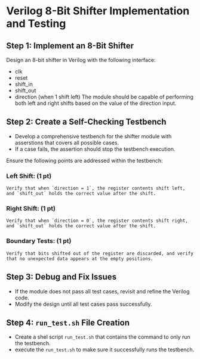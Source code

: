 # Verilog 8-Bit Shifter Implementation and Testing

## Step 1: Implement an 8-Bit Shifter
Design an 8-bit shifter in Verilog with the following interface:
- clk  
- reset  
- shift_in  
- shift_out  
- direction  (when 1 shift left)
The module should be capable of performing both left and right shifts based on the value of the direction input.  

## Step 2: Create a Self-Checking Testbench  
- Develop a comprehensive testbench for the shifter module with asserstions that covers all possible cases.  
- If a case fails, the assertion should stop the testbench execution. 


Ensure the following points are addressed within the testbench:

### Left Shift: (1 pt)
    Verify that when `direction = 1`, the register contents shift left, and `shift_out` holds the correct value after the shift.

### Right Shift: (1 pt)
    Verify that when `direction = 0`, the register contents shift right, and `shift_out` holds the correct value after the shift.

### Boundary Tests: (1 pt)
    Verify that bits shifted out of the register are discarded, and verify that no unexpected data appears at the empty positions.

## Step 3: Debug and Fix Issues  
- If the module does not pass all test cases, revisit and refine the Verilog code.  
- Modify the design until all test cases pass successfully.

## Step 4: `run_test.sh` File Creation
- Create a shel script `run_test.sh` that contains the command to only run the testbench.
- execute the `run_test.sh` to make sure it successfully runs the testbench.